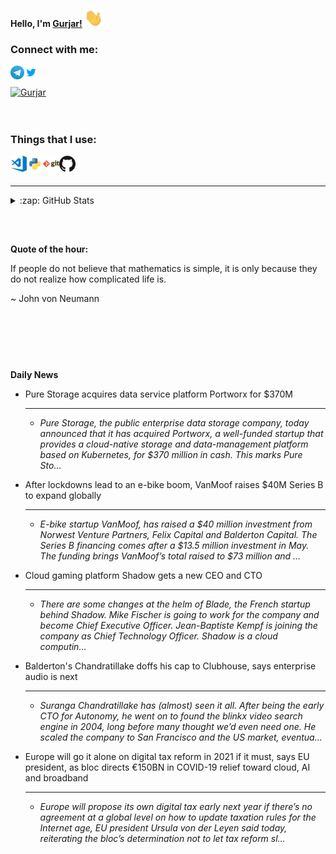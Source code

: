 #### Hello, I'm [Gurjar!](https://GurjarKing.github.io) <img src="https://raw.githubusercontent.com/ABSphreak/ABSphreak/master/gifs/Hi.gif" width="30px"></h2>


### Connect with me:

[<img align="left" alt="Gurjar | Telegram" width="22px" src="https://raw.githubusercontent.com/github/explore/80688e429a7d4ef2fca1e82350fe8e3517d3494d/topics/telegram/telegram.png" />][Telegram]
[<img align="left" alt="Gurjar | Twitter" width="22px" src="https://raw.githubusercontent.com/github/explore/80688e429a7d4ef2fca1e82350fe8e3517d3494d/topics/twitter/twitter.png" />][Twitter]
<br >
<br >
<a href="https://github.com/GurjarKing"><img src="https://komarev.com/ghpvc/?username=GurjarKing" alt="Gurjar" /></a> <br />
<br />
<br />
<!-- <br >

![](https://visitor-badge.glitch.me/badge?page_id=GurjarKing)

<br /> -->

### Things that I use:

[<img align="left" alt="Visual Studio Code" width="26px" src="https://raw.githubusercontent.com/github/explore/80688e429a7d4ef2fca1e82350fe8e3517d3494d/topics/visual-studio-code/visual-studio-code.png" />][VSCode]
[<img align="left" alt="Python" width="26px" src="https://raw.githubusercontent.com/github/explore/80688e429a7d4ef2fca1e82350fe8e3517d3494d/topics/python/python.png" />][Python]
[<img align="left" alt="Git" width="26px" src="https://raw.githubusercontent.com/github/explore/80688e429a7d4ef2fca1e82350fe8e3517d3494d/topics/git/git.png" />][Git]
[<img align="left" alt="GitHub" width="26px" src="https://raw.githubusercontent.com/github/explore/78df643247d429f6cc873026c0622819ad797942/topics/github/github.png" />][Github]

<br />
<br />

---
<details>
  <summary>:zap: GitHub Stats</summary>

<img align="left" alt="Gurjar's Github Stats" src="https://github-readme-stats.vercel.app/api?username=GurjarKing&show_icons=true&hide_border=true&count_private=true&include_all_commit=true&theme=algolia" />

</details>

<!-- ### 🔔 My latest tweet
<a href="https://twitter.com/Gurjar_King43" target="_blank">
	<img src="https://github.com/GurjarKing/GurjarKing/raw/master/tweet.png" width="70%" align="center" alt="Click to view on Twitter" title="My latest tweet, as an image"/>
</a> -->
<br>

<pre>

</pre>

**Quote of the hour:**

If people do not believe that mathematics is simple, it is only because they do not realize how complicated life is.

~ John von Neumann
<pre>

</pre>
<br>
<pre>


</pre>
<strong>Daily News</strong>
  
  - Pure Storage acquires data service platform Portworx for $370M
     <hr/>
     
      - *Pure Storage, the public enterprise data storage company, today announced that it has acquired Portworx, a well-funded startup that provides a cloud-native storage and data-management platform based on Kubernetes, for $370 million in cash. This marks Pure Sto…*
     
  - After lockdowns lead to an e-bike boom, VanMoof raises $40M Series B to expand globally
      <hr/>
      
      - *E-bike startup VanMoof, has raised a $40 million investment from Norwest Venture Partners, Felix Capital and Balderton Capital. The Series B financing comes after a $13.5 million investment in May. The funding brings VanMoof’s total raised to $73 million and …*
      
  - Cloud gaming platform Shadow gets a new CEO and CTO
      <hr/>
      
      - *There are some changes at the helm of Blade, the French startup behind Shadow. Mike Fischer is going to work for the company and become Chief Executive Officer. Jean-Baptiste Kempf is joining the company as Chief Technology Officer. Shadow is a cloud computin…*
      
  - Balderton's Chandratillake doffs his cap to Clubhouse, says enterprise audio is next
      <hr/>
      
      - *Suranga Chandratillake has (almost) seen it all. After being the early CTO for Autonomy, he went on to found the blinkx video search engine in 2004, long before many thought we’d even need one. He scaled the company to San Francisco and the US market, eventua…*
       
  - Europe will go it alone on digital tax reform in 2021 if it must, says EU president, as bloc directs €150BN in COVID-19 relief toward cloud, AI and broadband
      <hr/>
       
       - *Europe will propose its own digital tax early next year if there’s no agreement at a global level on how to update taxation rules for the Internet age, EU president Ursula von der Leyen said today, reiterating the bloc’s determination not to let tax reform sl…*
      

<br />

[VSCode]: https://code.visualstudio.com/
[Python]: https://www.python.org/
[Git]: https://git-scm.com/
[Github]: https://github.com/
[Telegram]: https://t.me/Gurjar_King/
[Twitter]: https://twitter.com/Gurjar_King43/
